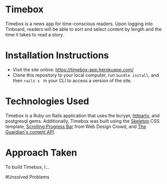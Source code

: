 # Timebox

Timebox is a news app for time-conscious readers. Upon logging into Tinboard, readers will be able to sort and select content by length and the time it takes to read a story. 

# Installation Instructions
- Visit the site online: https://timebox-app.herokuapp.com/ 
- Clone this repository to your local computer, run `bundle install`, and then `rails s ` in your CLI to access a version of the site.

# Technologies Used
Timebox is a Ruby on Rails application that uses the bcrypt, <a href="https://github.com/jnunemaker/httparty">httparty</a>, and postgresql gems. Additionally, Timebox was built using the <a href="http://getskeleton.com/">Skeleton</a> CSS template, <a href="http://www.webdesigncrowd.com/scrolling-progress-bar/">Scrolling Progress Bar</a> from Web Design Crowd, and <a href="http://open-platform.theguardian.com/">The Guardian's content API</a>.

# Approach Taken 

To build Timebox, I...

#Unsolved Problems 
